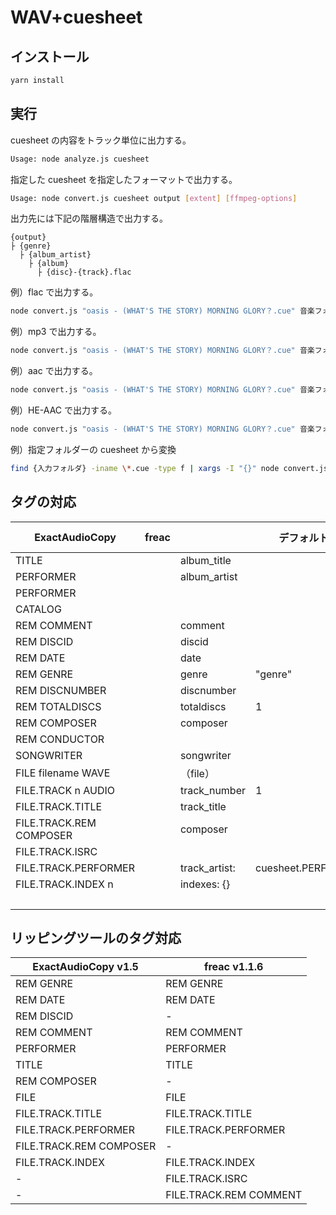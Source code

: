 # WAV+cuesheet

## インストール

```bash
yarn install
```

## 実行

cuesheet の内容をトラック単位に出力する。

```bash
Usage: node analyze.js cuesheet
```

指定した cuesheet を指定したフォーマットで出力する。

```bash
Usage: node convert.js cuesheet output [extent] [ffmpeg-options]
```

出力先には下記の階層構造で出力する。

```plaintext
{output}
├ {genre}
  ├ {album_artist}
    ├ {album}
      ├ {disc}-{track}.flac
```


例）flac で出力する。

```bash
node convert.js "oasis - (WHAT'S THE STORY) MORNING GLORY？.cue" 音楽フォルダー flac
```

例）mp3 で出力する。

```bash
node convert.js "oasis - (WHAT'S THE STORY) MORNING GLORY？.cue" 音楽フォルダー mp3 "-c:a libmp3lame -b:a 256k"
```

例）aac で出力する。

```bash
node convert.js "oasis - (WHAT'S THE STORY) MORNING GLORY？.cue" 音楽フォルダー mp4 "-c:a aac -b:a 256k"
```

例）HE-AAC で出力する。

```bash
node convert.js "oasis - (WHAT'S THE STORY) MORNING GLORY？.cue" 音楽フォルダー mp4 "-c:a libfdk_aac -profile:a aac_he_v2 -signaling implicit -vbr 3"
```

例）指定フォルダーの cuesheet から変換

```bash
find {入力フォルダ} -iname \*.cue -type f | xargs -I "{}" node convert.js "{}" 音楽フォルダー flac                              
```

## タグの対応

| ExactAudioCopy          | freac |               | デフォルト値       | ffmpeg metadata |
| ----------------------- | ----- | ------------- | ------------------ | --------------- |
| TITLE                   |       | album_title   |                    | album           |
| PERFORMER               |       | album_artist  |                    | album_artist    |
| PERFORMER               |       |               |                    | artist          |
| CATALOG                 |       |               |                    |                 |
| REM COMMENT             |       | comment       |                    | comment         |
| REM DISCID              |       | discid        |                    | discid          |
| REM DATE                |       | date          |                    | date            |
| REM GENRE               |       | genre         | "genre"            | genre           |
| REM DISCNUMBER          |       | discnumber    |                    | disc            |
| REM TOTALDISCS          |       | totaldiscs    | 1                  | disctotal       |
| REM COMPOSER            |       | composer      |                    | composer        |
| REM CONDUCTOR           |       |               |                    |                 |
| SONGWRITER              |       | songwriter    |                    | songwriter      |
| FILE filename WAVE      |       | （file）      |                    |                 |
| FILE.TRACK n AUDIO      |       | track_number  | 1                  | track           |
| FILE.TRACK.TITLE        |       | track_title   |                    | title           |
| FILE.TRACK.REM COMPOSER |       | composer      |                    | composer        |
| FILE.TRACK.ISRC         |       |               |                    |                 |
| FILE.TRACK.PERFORMER    |       | track_artist: | cuesheet.PERFORMER | artist          |
| FILE.TRACK.INDEX n      |       | indexes: {}   |                    |                 |
|                         |       |               |                    | tracktotal      |



## リッピングツールのタグ対応

| ExactAudioCopy v1.5     | freac v1.1.6           |
| ----------------------- | ---------------------- |
| REM GENRE               | REM GENRE              |
| REM DATE                | REM DATE               |
| REM DISCID              | -                      |
| REM COMMENT             | REM COMMENT            |
| PERFORMER               | PERFORMER              |
| TITLE                   | TITLE                  |
| REM COMPOSER            | -                      |
| FILE                    | FILE                   |
| FILE.TRACK.TITLE        | FILE.TRACK.TITLE       |
| FILE.TRACK.PERFORMER    | FILE.TRACK.PERFORMER   |
| FILE.TRACK.REM COMPOSER | -                      |
| FILE.TRACK.INDEX        | FILE.TRACK.INDEX       |
| -                       | FILE.TRACK.ISRC        |
| -                       | FILE.TRACK.REM COMMENT |


